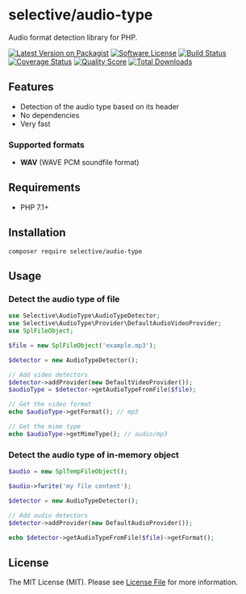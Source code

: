 # selective/audio-type

Audio format detection library for PHP.

[![Latest Version on Packagist](https://img.shields.io/github/release/selective-php/audio-type.svg?style=flat-square)](https://packagist.org/packages/selective/audio-type)
[![Software License](https://img.shields.io/badge/license-MIT-brightgreen.svg?style=flat-square)](LICENSE.md)
[![Build Status](https://img.shields.io/travis/selective-php/audio-type/master.svg?style=flat-square)](https://travis-ci.org/selective-php/audio-type)
[![Coverage Status](https://img.shields.io/scrutinizer/coverage/g/selective-php/audio-type.svg?style=flat-square)](https://scrutinizer-ci.com/g/selective-php/audio-type/code-structure)
[![Quality Score](https://img.shields.io/scrutinizer/quality/g/selective-php/audio-type.svg?style=flat-square)](https://scrutinizer-ci.com/g/selective-php/audio-type/?branch=master)
[![Total Downloads](https://img.shields.io/packagist/dt/selective/audio-type.svg?style=flat-square)](https://packagist.org/packages/selective/audio-type/stats)


## Features

* Detection of the audio type based on its header
* No dependencies
* Very fast

### Supported formats

* **WAV** (WAVE PCM soundfile format)

## Requirements

* PHP 7.1+

## Installation

```
composer require selective/audio-type
```

## Usage

### Detect the audio type of file

```php
use Selective\AudioType\AudioTypeDetector;
use Selective\AudioType\Provider\DefaultAudioVideoProvider;
use SplFileObject;

$file = new SplFileObject('example.mp3');

$detector = new AudioTypeDetector();

// Add video detectors
$detector->addProvider(new DefaultVideoProvider());
$audioType = $detector->getAudioTypeFromFile($file);

// Get the video format
echo $audioType->getFormat(); // mp3

// Get the mime type
echo $audioType->getMimeType(); // audio/mp3
```

### Detect the audio type of in-memory object

```php
$audio = new SplTempFileObject();

$audio->fwrite('my file content');

$detector = new AudioTypeDetector();

// Add audio detectors
$detector->addProvider(new DefaultAudioProvider());

echo $detector->getAudioTypeFromFile($file)->getFormat();
```

## License

The MIT License (MIT). Please see [License File](LICENSE) for more information.
